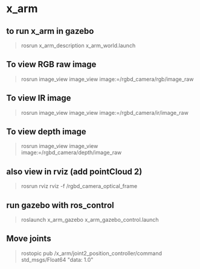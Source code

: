 # x_arm

## to run x_arm in gazebo

> rosrun x_arm_description x_arm_world.launch
 
## To view RGB raw image

> rosrun image_view image_view image:=/rgbd_camera/rgb/image_raw

## To view IR image

> rosrun image_view image_view image:=/rgbd_camera/ir/image_raw

## To view depth image

> rosrun image_view image_view image:=/rgbd_camera/depth/image_raw

## also view in rviz (add pointCloud 2)

> rosrun rviz rviz -f /rgbd_camera_optical_frame

## run gazebo with ros_control 

> roslaunch x_arm_gazebo x_arm_gazebo_control.launch

## Move joints

> rostopic pub /x_arm/joint2_position_controller/command std_msgs/Float64 "data: 1.0" 
